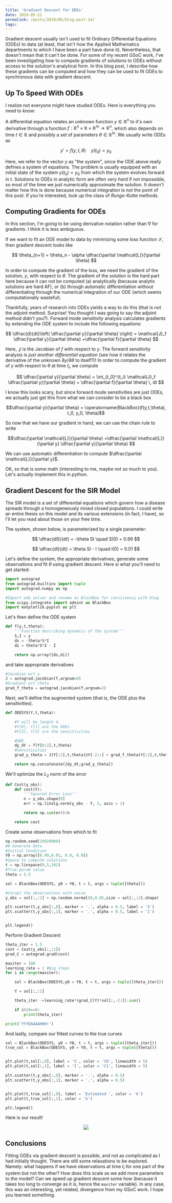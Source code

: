 ```yaml
---
title: 'Gradient Descent for ODEs'
date: 2019-05-21
permalink: /posts/2019/05/blog-post-14/
tags:
---
```



Gradient descent usually isn't used to fit Ordinary Differential Equations (ODEs) to data (at least, that isn't how the Applied Mathematics departments to which I have been a part have done it).  Nevertheless, that doesn't mean that it can't be done.  For some of my recent GSoC work, I've been investigating how to compute gradients of solutions to ODEs without access to the solution's analytical form.  In this blog post, I describe how these gradients can be computed and how they can be used to fit ODEs to synchronous data with gradient descent.

## Up To Speed With ODEs

I realize not everyone might have studied ODEs.  Here is everything you need to know:

A differential equation relates an unknown function $y \in \mathbb{R}^n$ to it's own derivative through a function $f: \mathbb{R}^n \times \mathbb{R} \times \mathbb{R}^m \rightarrow  \mathbb{R}^n$, which also depends on time $t \in \mathbb{R}$ and possibly a set of parameters $\theta \in \mathbb{R}^m$.  We usually write ODEs as

$$y' = f(y,t,\theta) \quad y(t_0) = y_0$$

Here, we refer to the vector $y$ as "the system", since the ODE above really defines a system of equations.  The problem is usually equipped with an initial state of the system $y(t_0) = y_0$ from which the system evolves forward in $t$.  Solutions to ODEs in analytic form are often *very hard* if not impossible, so most of the time we just numerically approximate the solution.  It doesn't matter how this is done because numerical integration is not the point of this post.  If you're interested, look up the class of *Runge-Kutta* methods.

## Computing Gradients for ODEs

In this section, I'm going to be using derivative notation rather than $\nabla$ for gradients.  I think it is less ambiguous.

If we want to fit an ODE model to data by minimizing some loss function $\mathcal{L}$, then gradient descent looks like

$$ \theta_{n+1} = \theta_n - \alpha \dfrac{\partial \mathcal{L}}{\partial \theta} $$

In order to compute the gradient of the loss, we need the gradient of the solution, $y$, with respect to $\theta$.  The gradient of the solution is the hard part here because it can not be computed (a) analytically (because analytic solutions are hard AF), or (b) through automatic differentiation without differentiating through the numerical integration of our ODE (which seems computationally wasteful).

Thankfully, years of research into ODEs yields a way to do this (that is not the adjoint method.  Surprise!  You thought I was going to say the adjoint method didn't you?).  Forward mode sensitivity analysis calculates gradients by extending the ODE system to include the following equations:

$$ \dfrac{d}{dt}\left( \dfrac{\partial y}{\partial \theta} \right) = \mathcal{J}_f \dfrac{\partial y}{\partial \theta} +\dfrac{\partial f}{\partial \theta} $$

Here, $\mathcal{J}$ is the Jacobian of $f$ with respect to $y$.  The forward sensitivity analysis is *just another differential equation* (see how it relates the derivative of the unknown $\partial y / \partial \theta$ to itself?)!  In order to compute the gradient of $y$ with respect to $\theta$ at time $t_i$, we compute

$$ \dfrac{\partial y}{\partial \theta} = \int_{t_0}^{t_i} \mathcal{J}_f \dfrac{\partial y}{\partial \theta} + \dfrac{\partial f}{\partial \theta} \, dt $$

I know this looks scary, but since forward mode sensitivities are just ODEs, we actually just get this from what we can consider to be a black box

$$\dfrac{\partial y}{\partial \theta} = \operatorname{BlackBox}(f(y,t,\theta), t_0, y_0, \theta)$$

So now that we have our gradient in hand, we can use the chain rule to write

$$\dfrac{\partial \mathcal{L}}{\partial \theta} =\dfrac{\partial \mathcal{L}}{\partial y} \dfrac{\partial y}{\partial \theta} $$

We can use automatic differentiation to compute $\dfrac{\partial \mathcal{L}}{\partial y}$.

OK, so that is some math (interesting to me, maybe not so much to you).  Let's actually implement this in python.


## Gradient Descent for the SIR Model

The SIR model is a set of differential equations which govern how a disease spreads through a homogeneously mixed closed populations.  I could write an entire thesis on this model and its various extensions (in fact, I have), so I'll let you read about those on your free time.

The system, shown below, is parameterized by a single parameter:

$$ \dfrac{dS}{dt} = -\theta SI \quad S(0) = 0.99 $$

$$ \dfrac{dI}{dt} = \theta SI - I \quad I(0) = 0.01 $$

Let's define the system, the appropriate derivatives, generate some observations and fit $\theta$ using gradient descent.  Here si what you'll need to get started:

```python
import autograd
from autograd.builtins import tuple
import autograd.numpy as np

#Import ode solver and rename as BlackBox for consistency with blog
from scipy.integrate import odeint as BlackBox
import matplotlib.pyplot as plt
```

Let's then define the ODE system

```python
def f(y,t,theta):
    '''Function describing dynamics of the system'''
    S,I = y
    ds = -theta*S*I
    di = theta*S*I - I

    return np.array([ds,di])
```

and take appropriate derivatives

```python
#Jacobian wrt y
J = autograd.jacobian(f,argnum=0)
#Gradient wrt theta
grad_f_theta = autograd.jacobian(f,argnum=2)
```

Next, we'll define the augmented system (that is, the ODE plus the sensitivities).

```python
def ODESYS(Y,t,theta):

    #Y will be length 4.
    #Y[0], Y[1] are the ODEs
    #Y[2], Y[3] are the sensitivities

    #ODE
    dy_dt = f(Y[0:2],t,theta)
    #Sensitivities
    grad_y_theta = J(Y[:2],t,theta)@Y[-2::] + grad_f_theta(Y[:2],t,theta)

    return np.concatenate([dy_dt,grad_y_theta])
```

We'll optimize the $L_2$ norm of the error


```python
def Cost(y_obs):
    def cost(Y):
        '''Squared Error Loss'''
        n = y_obs.shape[0]
        err = np.linalg.norm(y_obs - Y, 2, axis = 1)

        return np.sum(err)/n

    return cost
```

Create some observations from which to fit

```python
np.random.seed(19920908)
## Generate Data
#Initial Condition
Y0 = np.array([0.99,0.01, 0.0, 0.0])
#Space to compute solutions
t = np.linspace(0,5,101)
#True param value
theta = 5.5

sol = BlackBox(ODESYS, y0 = Y0, t = t, args = tuple([theta]))

#Corupt the observations with noise
y_obs = sol[:,:2] + np.random.normal(0,0.05,size = sol[:,:2].shape)

plt.scatter(t,y_obs[:,0], marker = '.', alpha = 0.5, label = 'S')
plt.scatter(t,y_obs[:,1], marker = '.', alpha = 0.5, label = 'I')


plt.legend()
```

Perform Gradient Descent

```python
theta_iter = 1.5
cost = Cost(y_obs[:,:2])
grad_C = autograd.grad(cost)

maxiter = 100
learning_rate = 1 #Big steps
for i in range(maxiter):

    sol = BlackBox(ODESYS,y0 = Y0, t = t, args = tuple([theta_iter]))

    Y = sol[:,:2]

    theta_iter -=learning_rate*(grad_C(Y)*sol[:,-2:]).sum()

    if i%10==0:
        print(theta_iter)

print('YYYEAAAAHHH!')
```

And lastly, compare our fitted curves to the true curves

```python
sol = BlackBox(ODESYS, y0 = Y0, t = t, args = tuple([theta_iter]))
true_sol = BlackBox(ODESYS, y0 = Y0, t = t, args = tuple([theta]))


plt.plot(t,sol[:,0], label = 'S', color = 'C0', linewidth = 5)
plt.plot(t,sol[:,1], label = 'I', color = 'C1', linewidth = 5)

plt.scatter(t,y_obs[:,0], marker = '.', alpha = 0.5)
plt.scatter(t,y_obs[:,1], marker = '.', alpha = 0.5)


plt.plot(t,true_sol[:,0], label = 'Estimated ', color = 'k')
plt.plot(t,true_sol[:,1], color = 'k')

plt.legend()
```
Here is our result!

<div style="text-align:center"><img src ="/images/blog/final.png" /></div>


## Conclusions

Fitting ODEs via gradient descent is possible, and not as complicated as I had initially thought.  There are still some relaxations to be explored.  Namely: what happens if we have observations at time $t_i$ for one part of the system but not the other?  How does this scale as we add more parameters to the model?  Can we speed up gradient descent some how (because it takes too long to converge as it is, hence the `maxiter` variable).  In any case, this was an interesting, yet related, divergence from my GSoC work.  I hope you learned something.
